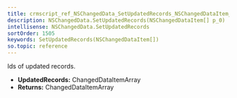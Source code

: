 ```yaml
---
title: crmscript_ref_NSChangedData_SetUpdatedRecords_NSChangedDataItem__p_0
description: NSChangedData.SetUpdatedRecords(NSChangedDataItem[] p_0)
intellisense: NSChangedData.SetUpdatedRecords
sortOrder: 1505
keywords: SetUpdatedRecords(NSChangedDataItem[])
so.topic: reference
---
```



Ids of updated records.



* **UpdatedRecords:** ChangedDataItemArray
* **Returns:** ChangedDataItemArray



